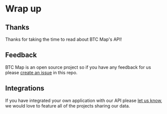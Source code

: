 # Wrap up

## Thanks

Thanks for taking the time to read about BTC Map's API!

## Feedback

BTC Map is an open source project so if you have any feedback for us please [create an issue](https://github.com/teambtcmap/btcmap-api/issues/new/choose) in this repo.

## Integrations

If you have integrated your own application with our API please [let us know](mailto:hello@btcmap.org), we would love to feature all of the projects sharing our data.
